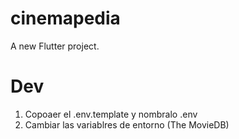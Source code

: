 # cinemapedia

A new Flutter project.

# Dev

1. Copoaer el .env.template y nombralo .env
2. Cambiar las variablres de entorno (The MovieDB)

